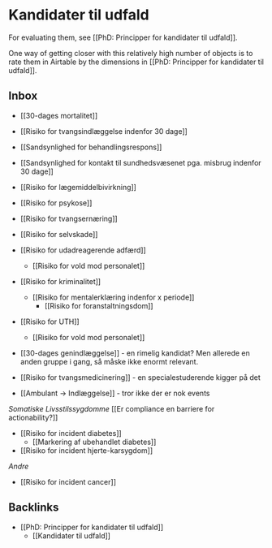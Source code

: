 # Kandidater til udfald
For evaluating them, see [[PhD: Principper for kandidater til udfald]].

One way of getting closer with this relatively high number of objects is to  rate them in Airtable by the dimensions in [[PhD: Principper for kandidater til udfald]]. 

## Inbox
* [[30-dages mortalitet]]
* [[Risiko for tvangsindlæggelse indenfor 30 dage]]
* [[Sandsynlighed for behandlingsrespons]]
* [[Sandsynlighed for kontakt til sundhedsvæsenet pga. misbrug indenfor 30 dage]]
* [[Risiko for lægemiddelbivirkning]]
* [[Risiko for psykose]]
* [[Risiko for tvangsernæring]]
* [[Risiko for selvskade]]
* [[Risiko for udadreagerende adfærd]]
	* [[Risiko for vold mod personalet]]
* [[Risiko for kriminalitet]]
	* [[Risiko for mentalerklæring indenfor x periode]]
		* [[Risiko for foranstaltningsdom]]
* [[Risiko for UTH]]
	* [[Risiko for vold mod personalet]]

* [[30-dages genindlæggelse]] - en rimelig kandidat? Men allerede en anden gruppe i gang, så måske ikke enormt relevant. 

* [[Risiko for tvangsmedicinering]] - en specialestuderende kigger på det

* [[Ambulant -> Indlæggelse]] - tror ikke der er nok events

*Somatiske*
*Livsstilssygdomme*
[[Er compliance en barriere for actionability?]]

* [[Risiko for incident diabetes]]
  * [[Markering af ubehandlet diabetes]]
* [[Risiko for incident hjerte-karsygdom]]

*Andre*
* [[Risiko for incident cancer]]

## Backlinks
* [[PhD: Principper for kandidater til udfald]]
	* [[Kandidater til udfald]]

<!-- #p1 -->


<!-- #work -->

<!-- {BearID:9953FD99-E5E7-4043-96C3-CB4E1C7028CF-13409-0000149EAE9DCC92} -->
